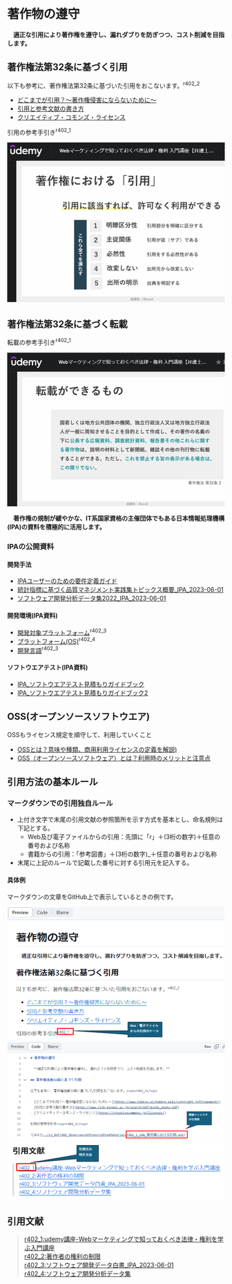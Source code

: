 # 著作物の遵守

　**適正な引用により著作権を遵守し、漏れダブりを防ぎつつ、コスト削減を目指します。**  

## 著作権法第32条に基づく引用

以下も参考に、著作権法第32条に基づいた引用をおこないます。<sup>r402_2</sup>

- [どこまでが引用？～著作権侵害にならないために～](https://www.tokkyo.ai/tokkyo-wiki/copyright-infringement/)
- [引用と参考文献の書き方](https://www.clib.kindai.ac.jp/search/pdf/guide_quote.pdf)
- [クリエイティブ・コモンズ・ライセンス](https://creativecommons.jp/licenses/)

引用の参考手引き<sup>r402_1</sup>  

![Alt](../13_Ref/402_ObservanceOfCopyrightedMaterial/r402_1_Udm_著作権における引用.png)

## 著作権法第32条に基づく転載

転載の参考手引き<sup>r402_1</sup>  

![Alt](../13_Ref/402_ObservanceOfCopyrightedMaterial/r402_1_Udm_転載ができるもの.png)

　**著作権の規制が緩やかな、IT系国家資格の主催団体でもある日本情報処理機構(IPA)の資料を積極的に活用します。**  

### IPAの公開資料

#### 開発手法

- [IPAユーザーのための要件定義ガイド](https://www.ipa.go.jp/publish/tn20191220.html)
- [統計指標に基づく品質マネジメント実践集トピックス概要_IPA_2023-06-01](https://www.ipa.go.jp/publish/wp-sd/index.html)  
- [ソフトウェア開発分析データ集2022_IPA_2023-06-01](https://www.ipa.go.jp/digital/chousa/metrics/metrics2022.html)  

#### 開発環境(IPA資料)

- [開発対象プラットフォーム](../13_Ref/402_ObservanceOfCopyrightedMaterial/r402_3_IPA_ソフトウェア開発データ白書2018-2019_000069381.pdf#page=47)<sup>r402_3</sup>
- [プラットフォーム(OS)](../13_Ref/402_ObservanceOfCopyrightedMaterial/r402_4_IPA_ソフトウェア開発分析データ集2022_000102171.pdf#page=15)<sup>r402_4</sup>
- [開発言語](../13_Ref/402_ObservanceOfCopyrightedMaterial/r402_3_IPA_ソフトウェア開発データ白書2018-2019_000069381.pdf#page=48)<sup>r402_3</sup>

#### ソフトウエアテスト(IPA資料)

- [IPA_ソフトウエアテスト見積もりガイドブック](https://www.ipa.go.jp/files/000005132.pdf)
- [IPA_ソフトウエアテスト見積もりガイドブック2](https://www.ipa.go.jp/files/000005133.pdf)

## OSS(オープンソースソフトウエア)

 OSSもライセンス規定を順守して、利用していくこと

- [OSSとは？意味や種類、商用利用ライセンスの定義を解説)](https://www.itmanage.co.jp/column/oss/#:~:text=OSS%EF%BC%88%E3%82%AA%E3%83%BC%E3%83%97%E3%83%B3%E3%82%BD%E3%83%BC%E3%82%B9%E3%82%BD%E3%83%95%E3%83%88%E3%82%A6%E3%82%A7%E3%82%A2%EF%BC%88Open,%E3%81%8C%E5%8F%82%E5%8A%A0%E3%81%97%E3%81%A6%E3%81%84%E3%81%BE%E3%81%99%E3%80%82)
- [OSS（オープンソースソフトウェア）とは？利用時のメリットと注意点](https://hnavi.co.jp/knowledge/blog/oss/)

## 引用方法の基本ルール

### マークダウンでの引用独自ルール

- 上付き文字で末尾の引用文献の参照箇所を示す方式を基本とし、命名規則は下記とする。
  - Web及び電子ファイルからの引用：先頭に「r」＋(3桁の数字)＋任意の番号および名称
  - 書籍からの引用：「参考図書」＋(3桁の数字)_＋任意の番号および名称
- 末尾に上記のルールで記載した番号に対する引用元を記入する。

#### 具体例

マークダウンの文章をGitHub上で表示しているときの例です。  

![Alt](../13_Ref/402_ObservanceOfCopyrightedMaterial/402_引用説明例1.png)
![Alt](../13_Ref/402_ObservanceOfCopyrightedMaterial/402_引用説明例2.png)
![Alt](../13_Ref/402_ObservanceOfCopyrightedMaterial/402_引用説明例3.png)

## 引用文献

> [r402_1:udemy講座-Webマーケティングで知っておくべき法律・権利を学ぶ入門講座](https://www.udemy.com/course/web_marketing_laws/?couponCode=ABCART0923)  
> [r402_2:著作者の権利の制限](https://www.bunka.go.jp/seisaku/chosakuken/seidokaisetsu/pdf/93736501_11.pdf)  
> [r402_3:ソフトウェア開発データ白書_IPA_2023-06-01](https://www.ipa.go.jp/publish/wp-sd/download.html)  
> [r402_4:ソフトウェア開発分析データ集](https://www.ipa.go.jp/digital/chousa/metrics/metrics2022.html)  

